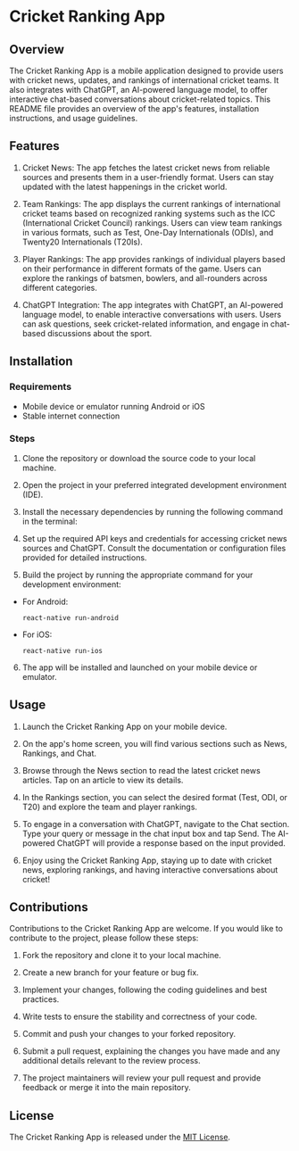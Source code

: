 # Cricket Ranking App

## Overview
The Cricket Ranking App is a mobile application designed to provide users with cricket news, updates, and rankings of international cricket teams. It also integrates with ChatGPT, an AI-powered language model, to offer interactive chat-based conversations about cricket-related topics. This README file provides an overview of the app's features, installation instructions, and usage guidelines.

## Features
1. Cricket News: The app fetches the latest cricket news from reliable sources and presents them in a user-friendly format. Users can stay updated with the latest happenings in the cricket world.

2. Team Rankings: The app displays the current rankings of international cricket teams based on recognized ranking systems such as the ICC (International Cricket Council) rankings. Users can view team rankings in various formats, such as Test, One-Day Internationals (ODIs), and Twenty20 Internationals (T20Is).

3. Player Rankings: The app provides rankings of individual players based on their performance in different formats of the game. Users can explore the rankings of batsmen, bowlers, and all-rounders across different categories.

4. ChatGPT Integration: The app integrates with ChatGPT, an AI-powered language model, to enable interactive conversations with users. Users can ask questions, seek cricket-related information, and engage in chat-based discussions about the sport.

## Installation

### Requirements
- Mobile device or emulator running Android or iOS
- Stable internet connection

### Steps
1. Clone the repository or download the source code to your local machine.

2. Open the project in your preferred integrated development environment (IDE).

3. Install the necessary dependencies by running the following command in the terminal:


4. Set up the required API keys and credentials for accessing cricket news sources and ChatGPT. Consult the documentation or configuration files provided for detailed instructions.

5. Build the project by running the appropriate command for your development environment:

- For Android:
  ```
  react-native run-android
  ```

- For iOS:
  ```
  react-native run-ios
  ```

6. The app will be installed and launched on your mobile device or emulator.

## Usage

1. Launch the Cricket Ranking App on your mobile device.

2. On the app's home screen, you will find various sections such as News, Rankings, and Chat.

3. Browse through the News section to read the latest cricket news articles. Tap on an article to view its details.

4. In the Rankings section, you can select the desired format (Test, ODI, or T20) and explore the team and player rankings.

5. To engage in a conversation with ChatGPT, navigate to the Chat section. Type your query or message in the chat input box and tap Send. The AI-powered ChatGPT will provide a response based on the input provided.

6. Enjoy using the Cricket Ranking App, staying up to date with cricket news, exploring rankings, and having interactive conversations about cricket!

## Contributions
Contributions to the Cricket Ranking App are welcome. If you would like to contribute to the project, please follow these steps:

1. Fork the repository and clone it to your local machine.

2. Create a new branch for your feature or bug fix.

3. Implement your changes, following the coding guidelines and best practices.

4. Write tests to ensure the stability and correctness of your code.

5. Commit and push your changes to your forked repository.

6. Submit a pull request, explaining the changes you have made and any additional details relevant to the review process.

7. The project maintainers will review your pull request and provide feedback or merge it into the main repository.

## License
The Cricket Ranking App is released under the [MIT License](LICENSE).
